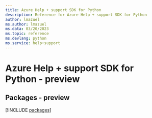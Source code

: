 ```yaml
---
title: Azure Help + support SDK for Python
description: Reference for Azure Help + support SDK for Python
author: lmazuel
ms.author: lmazuel
ms.data: 03/20/2023
ms.topic: reference
ms.devlang: python
ms.service: help+support
---
```

# Azure Help + support SDK for Python - preview
## Packages - preview
[!INCLUDE [packages](help-+-support-index.md)]